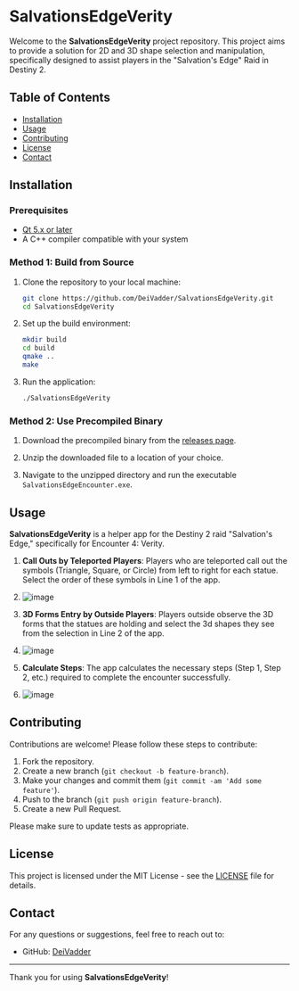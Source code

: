 # SalvationsEdgeVerity

Welcome to the **SalvationsEdgeVerity** project repository. This project aims to provide a solution for 2D and 3D shape selection and manipulation, specifically designed to assist players in the "Salvation's Edge" Raid in Destiny 2.

## Table of Contents

- [Installation](#installation)
- [Usage](#usage)
- [Contributing](#contributing)
- [License](#license)
- [Contact](#contact)

## Installation

### Prerequisites

- [Qt 5.x or later](https://www.qt.io/download)
- A C++ compiler compatible with your system

### Method 1: Build from Source

1. Clone the repository to your local machine:

    ```sh
    git clone https://github.com/DeiVadder/SalvationsEdgeVerity.git
    cd SalvationsEdgeVerity
    ```

2. Set up the build environment:

    ```sh
    mkdir build
    cd build
    qmake ..
    make
    ```

3. Run the application:

    ```sh
    ./SalvationsEdgeVerity
    ```

### Method 2: Use Precompiled Binary

1. Download the precompiled binary from the [releases page](https://github.com/DeiVadder/SalvationsEdgeVerity/releases/download/1.0.0/Salvations.Edge.Encounter.4.Verity.zip).

2. Unzip the downloaded file to a location of your choice.

3. Navigate to the unzipped directory and run the executable `SalvationsEdgeEncounter.exe`.

## Usage

**SalvationsEdgeVerity** is a helper app for the Destiny 2 raid "Salvation's Edge," specifically for Encounter 4: Verity.

1. **Call Outs by Teleported Players**: Players who are teleported call out the symbols (Triangle, Square, or Circle) from left to right for each statue. Select the order of these symbols in Line 1 of the app.
2. ![image](https://github.com/DeiVadder/SalvationsEdgeVerity/assets/31315448/56e00e36-0fea-40c1-bf14-2c3222354348)

3. **3D Forms Entry by Outside Players**: Players outside observe the 3D forms that the statues are holding and select the 3d shapes they see from the selection in Line 2 of the app.
4. ![image](https://github.com/DeiVadder/SalvationsEdgeVerity/assets/31315448/6d28ee91-22ba-4402-90f9-05768e99ad5d)

5. **Calculate Steps**: The app calculates the necessary steps (Step 1, Step 2, etc.) required to complete the encounter successfully.
6. ![image](https://github.com/DeiVadder/SalvationsEdgeVerity/assets/31315448/334b0157-6e91-413b-8da5-5a1d25bd0ec6)


## Contributing

Contributions are welcome! Please follow these steps to contribute:

1. Fork the repository.
2. Create a new branch (`git checkout -b feature-branch`).
3. Make your changes and commit them (`git commit -am 'Add some feature'`).
4. Push to the branch (`git push origin feature-branch`).
5. Create a new Pull Request.

Please make sure to update tests as appropriate.

## License

This project is licensed under the MIT License - see the [LICENSE](LICENSE) file for details.

## Contact

For any questions or suggestions, feel free to reach out to:

- GitHub: [DeiVadder](https://github.com/DeiVadder)

---

Thank you for using **SalvationsEdgeVerity**!
